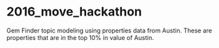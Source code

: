 # 2016_move_hackathon
Gem Finder topic modeling using properties data from Austin. These are properties that are in the top 10% in value of Austin.


